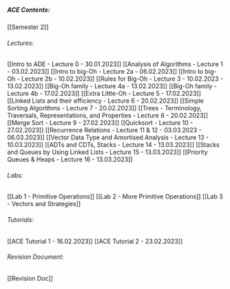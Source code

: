 ##### ACE Contents:
 [[Semester 2]]
###### Lectures:
 [[Intro to ADE - Lecture 0 - 30.01.2023]]
 [[Analysis of Algorithms - Lecture 1 - 03.02.2023]]
 [[Intro to big-Oh - Lecture 2a - 06.02.2023]]
 [[Intro to big-Oh - Lecture 2b - 10.02.2023]]
 [[Rules for Big-Oh - Lecture 3 - 10.02.2023 - 13.02.2023]]
 [[Big-Oh family - Lecture 4a - 13.02.2023]]
 [[Big-Oh family - Lecture 4b - 17.02.2023]]
 [[Extra Little-Oh - Lecture 5 - 17.02.2023]]
 [[Linked Lists and their efficiency - Lecture 6 - 20.02.2023]]
 [[Simple Sorting Algorithms - Lecture 7 - 20.02.2023]]
 [[Trees - Terminology, Traversals, Representations, and Properties - Lecture 8 - 20.02.2023]]
 [[Merge Sort - Lecture 9 - 27.02.2023]]
 [[Quicksort - Lecture 10 - 27.02.2023]]
 [[Recurrence Relations - Lecture 11 & 12 - 03.03.2023 - 06.03.2023]]
 [[Vector Data Type and Amortised Analysis - Lecture 13 - 10.03.2023]]
 [[ADTs and CDTs, Stacks - Lecture 14 - 13.03.2023]]
 [[Stacks and Queues by Using Linked Lists - Lecture 15 - 13.03.2023]]
 [[Priority Queues & Heaps - Lecture 16 - 13.03.2023]]

###### Labs:
[[Lab 1 - Primitive Operations]]
[[Lab 2 - More Primitive Operations]]
[[Lab 3 - Vectors and Strategies]]

###### Tutorials:
[[ACE Tutorial 1 - 16.02.2023]]
[[ACE Tutorial 2 - 23.02.2023]]
###### Revision Document:
[[Revision Doc]]